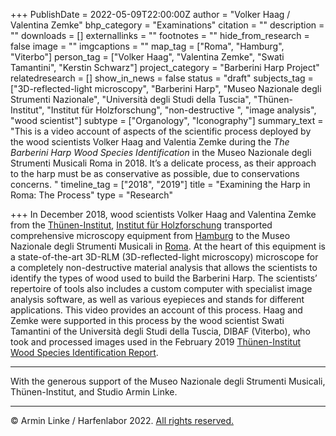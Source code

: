 +++
PublishDate = 2022-05-09T22:00:00Z
author = "Volker Haag / Valentina Zemke"
bhp_category = "Examinations"
citation = ""
description = ""
downloads = []
externallinks = ""
footnotes = ""
hide_from_research = false
image = ""
imgcaptions = ""
map_tag = ["Roma", "Hamburg", "Viterbo"]
person_tag = ["Volker Haag", "Valentina Zemke", "Swati Tamantini", "Kerstin Schwarz"]
project_category = "Barberini Harp Project"
relatedresearch = []
show_in_news = false
status = "draft"
subjects_tag = ["3D-reflected-light microscopy", "Barberini Harp", "Museo Nazionale degli Strumenti Nazionale", "Università degli Studi della Tuscia", "Thünen-Institut", "Institut für Holzforschung", "non-destructive ", "image analysis", "wood scientist"]
subtype = ["Organology", "Iconography"]
summary_text = "This is a video account of aspects of the scientific process deployed by the wood scientists Volker Haag and Valentia Zemke during the <i>The Barberini Harp Wood Species Identification</i> in the Museo Nazionale degli Strumenti Musicali Roma in 2018. It’s a delicate process, as their approach to the harp must be as conservative as possible, due to conservations concerns. "
timeline_tag = ["2018", "2019"]
title = "Examining the Harp in Roma: The Process"
type = "Research"

+++
In December 2018, wood scientists <span id="person_tag">Volker Haag</span> and <span id="person_tag">Valentina Zemke</span> from the [Thünen-Institut](https://harfenlabor.netlify.app/indextag#Th%C3%BCnen-Institut), [Institut für Holzforschung](https://harfenlabor.netlify.app/indextag#Institut%20f%C3%BCr%20Holzforschung) transported comprehensive microscopy equipment from [Hamburg](https://harfenlabor.netlify.app/map#Hamburg) to the Museo Nazionale degli Strumenti Musicali in [Roma](https://harfenlabor.netlify.app/map#Roma). At the heart of this equipment is a state-of-the-art 3D-RLM (3D-reflected-light microscopy) microscope for a completely non-destructive material analysis that allows the scientists to identify the types of wood used to build the <span id="subjects_tag">Barberini Harp</span>. The scientists’ repertoire of tools also includes a custom computer with specialist image analysis software, as well as various eyepieces and stands for different applications. This video provides an account of this process. Haag and Zemke were supported in this process by the wood scientist <span id="person_tag">Swati Tamantini</span> of the Università degli Studi della Tuscia, DIBAF (Viterbo), who took and processed images used in the February 2019 [Thünen-Institut Wood Species Identification Report](https://www.harfenlabor.com/research/thunen-wood-species-identification-report/).

***

With the generous support of the Museo Nazionale degli Strumenti Musicali, Thünen-Institut, and Studio Armin Linke.

***

© Armin Linke / Harfenlabor 2022. [All rights reserved.](https://harfenlabor.netlify.app/aboutpage/#allrightsreserved)